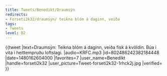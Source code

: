 ```yaml
---
title: Tweets/Benedikt/Draumsýn
redirects:
- Forseti2k32/draumsýn/ teikna blóm á daginn, veiða
tags:
- Tweets
level: B2
---
```


{{tweet
|text=Draumsýn: Teikna blóm á daginn, veiða fisk á kvöldin. Búa í vita í heittempruðu loftslagi.
|audio=KRFC.mp3
|id=802486242382184448
|date=1480162604000
|favorites=7
|user_name=Benedikt
|handle=forseti2k32
|user_picture=Tweet-forseti2k32-1rhck2j.jpg
|verified=
}}

